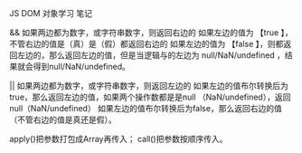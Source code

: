 JS DOM 对象学习 笔记 

&& 
如果两边都为数字，或字符串数字，则返回右边的
如果左边的值为 【true 】，不管右边的值是（真）是（假）都返回右边的
如果左边的值为 【false 】，则都返回左边的，那么返回左边的值，但是当逻辑与的左边为 null/NaN/undefined ，结果就会得到null/NaN/undefined。


|| 
如果两边都为数字，或字符串数字，则返回左边的
如果左边的值布尔转换后为true，那么返回左边的值，如果两个操作数都是是null （NaN/undefined），返回null（NaN/undefined）
如果左边的值布尔转换后为false，那么返回右边的值（不管右边的值是真还是假）。 



apply()把参数打包成Array再传入；
call()把参数按顺序传入。
